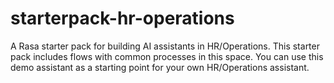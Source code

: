 # starterpack-hr-operations
A Rasa starter pack for building AI assistants in HR/Operations. This starter pack includes flows with common processes in this space. You can use this demo assistant as a starting point for your own HR/Operations assistant.
